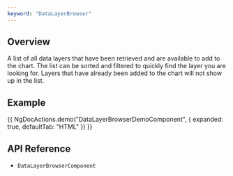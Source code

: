 ```yaml
---
keyword: "DataLayerBrowser"
---
```


## Overview

A list of all data layers that have been retrieved and are available to add to the chart. The list can be sorted and filtered to quickly find the layer you are looking for. Layers that have already been added to the chart will not show up in the list.

## Example

{{ NgDocActions.demo("DataLayerBrowserDemoComponent", { expanded: true, defaultTab: "HTML" }) }}

## API Reference

- `DataLayerBrowserComponent`
